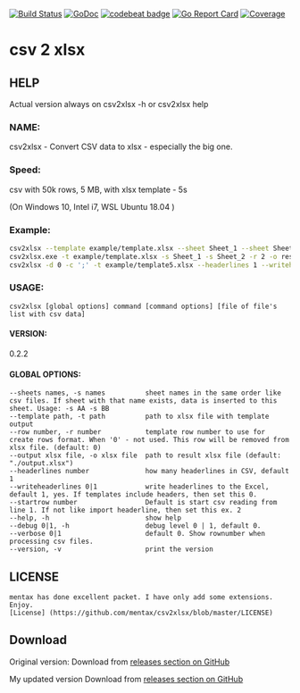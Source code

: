 

[![Build Status](https://travis-ci.org/mentax/csv2xlsx.svg?branch=master)](https://travis-ci.org/mentax/csv2xlsx)
[![GoDoc](https://godoc.org/github.com/mentax/csv2xlsx?status.svg)](https://godoc.org/github.com/mentax/csv2xlsx)
[![codebeat badge](https://codebeat.co/badges/1b57272c-e0fa-4a14-93b5-3586e192fdb3)](https://codebeat.co/projects/github-com-mentax-csv2xlsx-master)
[![Go Report Card](https://goreportcard.com/badge/github.com/mentax/csv2xlsx)](https://goreportcard.com/report/github.com/mentax/csv2xlsx)
[![Coverage](https://gocover.io/_badge/github.com/mentax/csv2xlsx)](http://gocover.io/github.com/mentax/csv2xlsx)

# csv 2 xlsx


## HELP
  Actual version always on  csv2xlsx -h or csv2xlsx help

### NAME:
   csv2xlsx - Convert CSV data to xlsx - especially the big one.

### Speed:

   csv with 50k rows, 5 MB, with xlsx template - 5s


   (On Windows 10, Intel i7, WSL Ubuntu 18.04 )


### Example:

```bash
csv2xlsx --template example/template.xlsx --sheet Sheet_1 --sheet Sheet_2 --row 2 --output result.xlsx example/data.csv example/data2.csv
csv2xlsx.exe -t example/template.xlsx -s Sheet_1 -s Sheet_2 -r 2 -o result.xlsx example/data.csv example/data2.csv
csv2xlsx -d 0 -c ';' -t example/template5.xlsx --headerlines 1 --writeheaderlines 0 -r 5 -s Sh2 -o data3.xlsx  example/data3.csv
```

### USAGE:

    csv2xlsx [global options] command [command options] [file of file's list with csv data]

#### VERSION:
   0.2.2

#### GLOBAL OPTIONS:

```
--sheets names, -s names          sheet names in the same order like csv files. If sheet with that name exists, data is inserted to this sheet. Usage: -s AA -s BB
--template path, -t path          path to xlsx file with template output
--row number, -r number           template row number to use for create rows format. When '0' - not used. This row will be removed from xlsx file. (default: 0)
--output xlsx file, -o xlsx file  path to result xlsx file (default: "./output.xlsx")
--headerlines number              how many headerlines in CSV, default 1
--writeheaderlines 0|1            write headerlines to the Excel, default 1, yes. If templates include headers, then set this 0.
--startrow number                 Default is start csv reading from line 1. If not like import headerline, then set this ex. 2
--help, -h                        show help
--debug 0|1, -h                   debug level 0 | 1, default 0.
--verbose 0|1                     default 0. Show rownumber when processing csv files.
--version, -v                     print the version
```

## LICENSE
	mentax has done excellent packet. I have only add some extensions. Enjoy.
	[License] (https://github.com/mentax/csv2xlsx/blob/master/LICENSE)

## Download

Original version:
Download from [releases section on GitHub](https://github.com/mentax/csv2xlsx/releases)

My updated version
Download from [releases section on GitHub](https://github.com/kshji/go/csv2xlsx/build)

